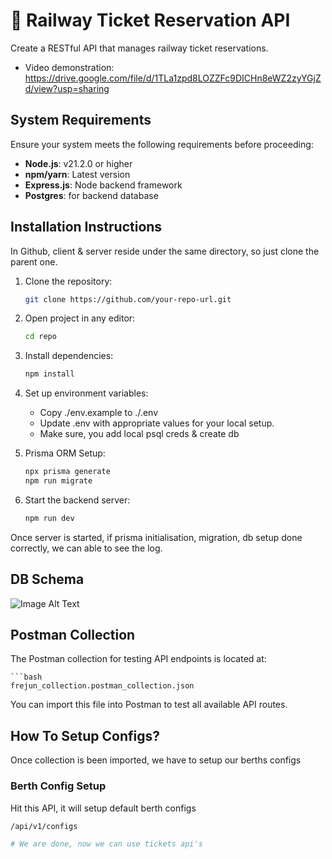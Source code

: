 # 🚀 Railway Ticket Reservation API

Create a RESTful API that manages railway ticket reservations. 

- Video demonstration: https://drive.google.com/file/d/1TLa1zpd8LOZZFc9DICHn8eWZ2zyYGjZd/view?usp=sharing

## System Requirements
Ensure your system meets the following requirements before proceeding:

- **Node.js**: v21.2.0 or higher
- **npm/yarn**: Latest version
- **Express.js**: Node backend framework
- **Postgres**: for backend database

## Installation Instructions
In Github, client & server reside under the same directory, so just clone the parent one.
1. Clone the repository:
   ```bash
   git clone https://github.com/your-repo-url.git

2. Open project in any editor:
    ```bash
    cd repo

3. Install dependencies:
   ```bash
   npm install

4. Set up environment variables:
    - Copy ./env.example to ./.env
    - Update .env with appropriate values for your local setup.
    - Make sure, you add local psql creds & create db

5. Prisma ORM Setup:
   ```bash
   npx prisma generate
   npm run migrate

6. Start the backend server:
    ```bash
   npm run dev

Once server is started, if prisma initialisation, migration, db setup done correctly, we can able to see the log.

## DB Schema
![Image Alt Text](./fre_jun_db-Page-1.drawio.png)

## Postman Collection
The Postman collection for testing API endpoints is located at:

    ```bash
    frejun_collection.postman_collection.json

You can import this file into Postman to test all available API routes.

## How To Setup Configs?
Once collection is been imported, we have to setup our berths configs

### Berth Config Setup
Hit this API, it will setup default berth configs
   ```bash
   /api/v1/configs

# We are done, now we can use tickets api's